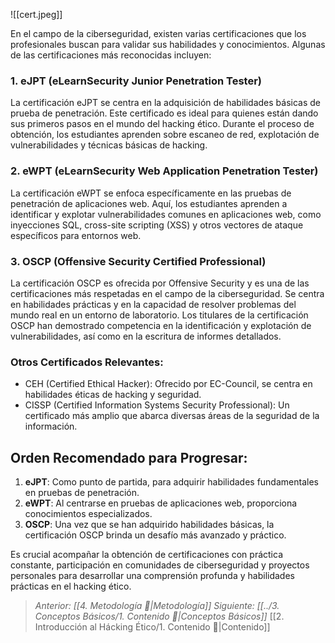 ![[cert.jpeg]]

En el campo de la ciberseguridad, existen varias certificaciones que los profesionales buscan para validar sus habilidades y conocimientos. Algunas de las certificaciones más reconocidas incluyen:

### 1. eJPT (eLearnSecurity Junior Penetration Tester)
La certificación eJPT se centra en la adquisición de habilidades básicas de prueba de penetración. Este certificado es ideal para quienes están dando sus primeros pasos en el mundo del hacking ético. Durante el proceso de obtención, los estudiantes aprenden sobre escaneo de red, explotación de vulnerabilidades y técnicas básicas de hacking.

### 2. eWPT (eLearnSecurity Web Application Penetration Tester)
La certificación eWPT se enfoca específicamente en las pruebas de penetración de aplicaciones web. Aquí, los estudiantes aprenden a identificar y explotar vulnerabilidades comunes en aplicaciones web, como inyecciones SQL, cross-site scripting (XSS) y otros vectores de ataque específicos para entornos web.

### 3. OSCP (Offensive Security Certified Professional)
La certificación OSCP es ofrecida por Offensive Security y es una de las certificaciones más respetadas en el campo de la ciberseguridad. Se centra en habilidades prácticas y en la capacidad de resolver problemas del mundo real en un entorno de laboratorio. Los titulares de la certificación OSCP han demostrado competencia en la identificación y explotación de vulnerabilidades, así como en la escritura de informes detallados.

### Otros Certificados Relevantes:
- CEH (Certified Ethical Hacker): Ofrecido por EC-Council, se centra en habilidades éticas de hacking y seguridad.
- CISSP (Certified Information Systems Security Professional): Un certificado más amplio que abarca diversas áreas de la seguridad de la información.

## Orden Recomendado para Progresar:

1. **eJPT**: Como punto de partida, para adquirir habilidades fundamentales en pruebas de penetración.
2. **eWPT**: Al centrarse en pruebas de aplicaciones web, proporciona conocimientos especializados.
3. **OSCP**: Una vez que se han adquirido habilidades básicas, la certificación OSCP brinda un desafío más avanzado y práctico.

Es crucial acompañar la obtención de certificaciones con práctica constante, participación en comunidades de ciberseguridad y proyectos personales para desarrollar una comprensión profunda y habilidades prácticas en el hacking ético.

>*Anterior: [[4. Metodología 📝|Metodología]]*
>*Siguiente: [[../3. Conceptos Básicos/1. Contenido 📃|Conceptos Básicos]]*
> [[2. Introducción al Hácking Ético/1. Contenido 📃|Contenido]]

